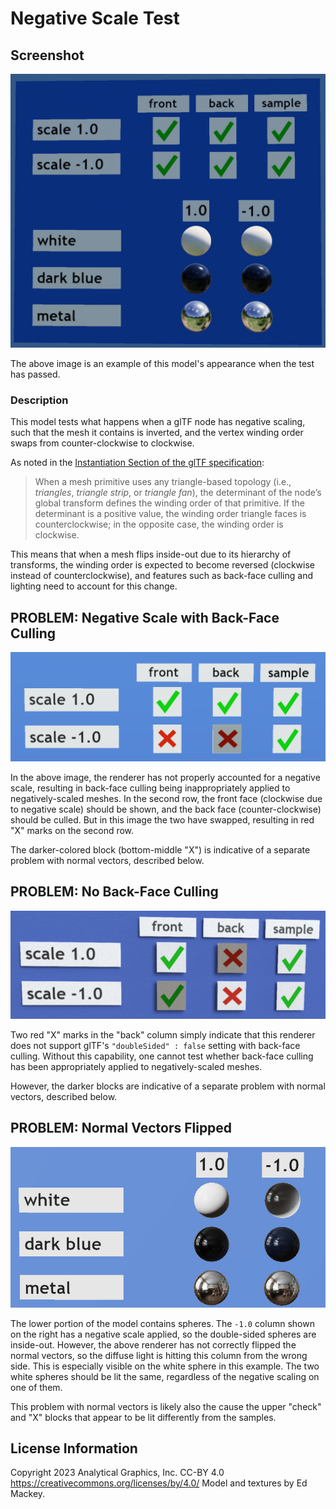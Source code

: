 # Negative Scale Test

## Screenshot

![screenshot](screenshot/screenshot-large.jpg)

The above image is an example of this model's appearance when the test has passed.

### Description

This model tests what happens when a glTF node has negative scaling, such that the mesh it contains is inverted, and the vertex winding order swaps from counter-clockwise to clockwise.

As noted in the [Instantiation Section of the glTF specification](
https://registry.khronos.org/glTF/specs/2.0/glTF-2.0.html#instantiation):

> When a mesh primitive uses any triangle-based topology (i.e., _triangles_, _triangle strip_, or _triangle fan_), the determinant of the node’s global transform defines the winding order of that primitive. If the determinant is a positive value, the winding order triangle faces is counterclockwise; in the opposite case, the winding order is clockwise.

This means that when a mesh flips inside-out due to its hierarchy of transforms, the winding order is expected to become reversed (clockwise instead of counterclockwise), and features such as back-face culling and lighting need to account for this change.

## PROBLEM: Negative Scale with Back-Face Culling

![screenshot](screenshot/negative-scale-fail.jpg)

In the above image, the renderer has not properly accounted for a negative scale, resulting in back-face culling being inappropriately applied to negatively-scaled meshes.  In the second row, the front face (clockwise due to negative scale) should be shown, and the back face (counter-clockwise) should be culled.  But in this image the two have swapped, resulting in red "X" marks on the second row.

The darker-colored block (bottom-middle "X") is indicative of a separate problem with normal vectors, described below.

## PROBLEM: No Back-Face Culling

![screenshot](screenshot/no-backface-culling.jpg)

Two red "X" marks in the "back" column simply indicate that this renderer does not support glTF's `"doubleSided" : false` setting with back-face culling.  Without this capability, one cannot test whether back-face culling has been appropriately applied to negatively-scaled meshes.

However, the darker blocks are indicative of a separate problem with normal vectors, described below.

## PROBLEM: Normal Vectors Flipped

![screenshot](screenshot/negative-normal-fail.jpg)

The lower portion of the model contains spheres.  The `-1.0` column shown on the right has a negative scale applied, so the double-sided spheres are inside-out.  However, the above renderer has not correctly flipped the normal vectors, so the diffuse light is hitting this column from the wrong side.  This is especially visible on the white sphere in this example.  The two white spheres should be lit the same, regardless of the negative scaling on one of them.

This problem with normal vectors is likely also the cause the upper "check" and "X" blocks that appear to be lit differently from the samples.

## License Information

Copyright 2023 Analytical Graphics, Inc.
CC-BY 4.0 https://creativecommons.org/licenses/by/4.0/
Model and textures by Ed Mackey.

